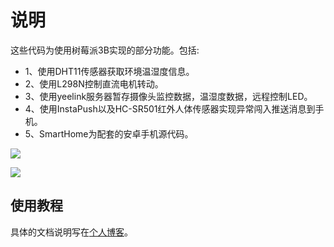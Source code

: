 # 说明

这些代码为使用树莓派3B实现的部分功能。包括:

- 1、使用DHT11传感器获取环境温湿度信息。
- 2、使用L298N控制直流电机转动。
- 3、使用yeelink服务器暂存摄像头监控数据，温湿度数据，远程控制LED。
- 4、使用InstaPush以及HC-SR501红外人体传感器实现异常闯入推送消息到手机。
- 5、SmartHome为配套的安卓手机源代码。

![](https://github.com/cyang812/raw/master/Raspberry-Pi/1.png)

![](https://github.com/cyang812/raw/master/Raspberry-Pi/2.png)

## 使用教程

具体的文档说明写在[个人博客](http://cyang.tech/categories/%E6%A0%91%E8%8E%93%E6%B4%BE/)。
